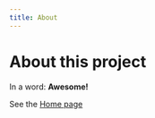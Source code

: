 ```yaml
---
title: About
---
```


# About this project

In a word: **Awesome!**

See the [Home page](/README.md)
